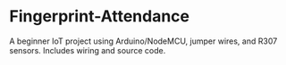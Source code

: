 # Fingerprint-Attendance
A beginner IoT project using Arduino/NodeMCU, jumper wires, and R307 sensors. Includes wiring and source code.

